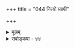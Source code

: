 +++
title = "044 नित्यो व्यापी"

+++
<details><summary>मूलम्</summary>

नित्यो व्यापी च न स्यादुपधिरिह सदा सर्वतस्तत्प्रसङ्गान्नाप्येष व्याप्यमात्राकृतिरवियुतितो नैकलिङ्गोपपत्तेः ।  
नासौ पक्षेतरत्वप्रभृतिरपि भवेद्व्यापकोऽतिप्रसङ्गात्तुल्यस्साध्येन पक्षे सह यदि घटते साधनं व्याप्नुयात् सः ॥ ४४ ॥
</details>

<details><summary>सर्वाङ्कषा - ४४</summary>

ननु भोः 'उपाधयः स्युर्दुरूहाः' इत्युक्तेः (श्लो. 41 ) गहनतां न जानीषे त्वम् इति भीषयन्तं प्रत्याह - नित्य इत्यादि । **इह** = अनुमाने **नित्यः** = कालतो दूरीकर्तुमशक्यः व्यापी **च** = देशतोऽपि दूरीकर्तुमशक्यः **उपधिः** =उपाधिः कश्चित् न **स्यात्** = नैव भवितुमर्हति । कुतः ? सदा-सर्वस्मिन् काले सर्वतः सर्वत्र सर्वस्मिन् देशे च तत्प्रसङ्गात् । सर्वदेशकालवर्तित्वात्, उपाधिर्नियमेन साध्यव्यापकः स्यात् । न हि तावन्मात्रमुपाधिः, साध्यव्याप्यत्वस्यापि सत्त्वात् । मास्तु साध्यव्याप्यत्वमिति चेत् अनुमानसामान्यस्यैव विलोपप्रसङ्गात् । न चेष्टापत्तिः, अनुमानमूलकप्रवृत्तेस्साफल्यस्य सर्वत्र दर्शनात् । सफलप्रवृत्तिजनकज्ञानस्य भ्रमत्वासंभवात् । न चेदं सर्वमाकस्मिकम्, कारणान्वयव्यतिरेकानुविधानदर्शनात् । निरुपाधिकाकस्मिकतावादस्य ग्रन्थारंभ एव (जड.33) निरासात् । अस्तु तर्हि साध्यव्याप्य उपाधिरिति चेत्, **एषः** = उपाधिः व्याप्यमात्राकृतिरपि **न** = साध्यव्याप्यमात्रस्वरूपोऽपि न भवितुमर्हति । कुतः ? **अवियुतितः** = अविनाभावाद्धेतोः अनेकलिङ्गोप- **पत्तेः** = एकस्य साध्यस्यानेकहेतूनामपि संभवात् । न हि काचित्कसाहचर्यं व्याप्तिः, आर्द्रेन्धनसंयोगस्य महानसादौ वह्निसाहचर्यसत्त्वेन, सोऽपि वह्नौ हेतुः स्यात् । अतः नियतसाहचर्यमेव व्याप्तिः । अत एवाविनाभावो व्याप्तिरित्यप्युच्यते । धूमो यथा वयविनाभूतः, तथाऽऽलोकोऽपि वह्न्यविनाभूतः । अतश्च 



269. 

586 

नासौ पक्षेतरत्वप्रभृतिरपि भवेत् व्यापकोऽतिप्रसङ्गात् 

तुल्यस्साध्येन पक्षे सह यदि घटते, साधनं व्याप्नुयात् सः ॥44॥ 

[उपाधेर्दूषकत्वप्रकारः ] 

दृष्टं साध्यस्य यत् स्यात् सममधिकमपि क्वापि पक्षान्यता वा 

तस्याभावेऽपि साध्ये सति यदि न भवेत् बाधकं, व्यापि नैतत् । दुवरि बाधके तद्वयमपि दहनानुष्णतादावुपाधिः 

साध्यं तद्व्याप्यतां वा हरतु स विरहात् पक्षतो हेतुतश्च ॥45॥ 

'वह्निमान्, आलोकादि' त्यपि वक्तुं शक्यते । एवञ्च एकस्यानेकहेतुसंभवात्, एकस्य हेतोः अन्यो हेतुरुपाधिः स्यात् । तथा चानुमानसामान्योच्छेदप्रसङ्गः पूर्ववत् । अतः साधनाव्यापकत्वमप्युपाधावावश्यकम् । आलोकादीनां साधनव्यापकत्वान्नोपाधित्वम् । 

1 

नन्वेवमपि पक्षेतरत्वं सर्वत्रोपाधिः स्यात् । यत्र यत्र वह्निः, तत्र सर्वत्र महानसादौ पर्वतेतरत्वसत्त्वात्, पर्वते वह्नेस्सन्दिग्धत्वात् । यत्र धूमः पर्वते, तत्र तु पर्वतेतरत्वं न संभवत्येव, स्वस्मिन् स्वभेदाभावात् । अतस्साधनाव्यापकत्वमप्यायातमिति चेत् तत्राह - **व्यापकः** = साध्यव्यापकः, इदमितरविशेषणयोरप्युपलक्षणम्, पक्षेतरत्वप्रभृतिरपि **असौ** = उपाधिः न भवेत् । कुतः - **अतिप्रसङ्गात्** = सर्वत्रास्य सुलभत्वेन पूर्ववदेवानुमानमात्रोच्छेदप्रसङ्गात् । सारतः कथने - साध्येन सह तुल्यः **कश्चित्** = आलोकादिः पक्षे यदि **घटते** = वर्तेत, तदा **सः** = आलोकादिः **साधनम्** = हेतुमपि **व्याप्नुयात्** = हेतुमति सर्वत्र स्यात् साध्यवत् । तथा च सः साधनव्यापक एव भवेत्, न तु साधनाव्यापकः । अतः उपाधिः सर्वत्र सुलभ इति वा 'उपाधयः स्युर्दुरूहाः' इति वा केवला वार्ता । पक्षेतरत्वविचारोऽनुवर्तते ॥ ४४ ॥
</details>
